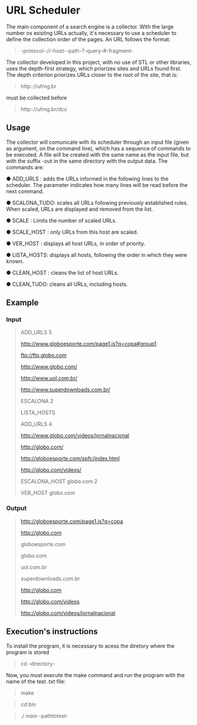 # URL Scheduler

The main component of a search engine is a collector. With the large number os existing URLs actually, it's necessary to use a scheduler to define the collection order of the pages. An URL follows the format:
> -protocol-://-host--path-?-query-#-fragment-
  
The collector developed in this project, with no use of STL or other libraries, uses the depth-first strategy, which priorizes sites and URLs found first. The depth criterion priorizes URLs closer to the root of the site, that is:
> http:://ufmg.br 

must be collected before 
> http:://ufmg.br/dcc

## Usage
The collector will comunicate with its scheduler through an input file (given as argument, on the command line), which has a sequence of commands to be executed. A file will be created with the same name as the input file, but with the suffix -out in the same directory with the output data. The commands are:

● ADD_URLS <number>: adds the URLs informed in the following lines to the scheduler. The <quantity> parameter indicates how many lines will be read before the next command.
  
● SCALONA_TUDO: scales all URLs following previously established rules. When scaled, URLs are displayed and removed from the list.
  
● SCALE <number>: Limits the number of scaled URLs.
  
● SCALE_HOST <host> <number>: only URLs from this host are scaled.
  
● VER_HOST <host>: displays all host URLs, in order of priority.
  
● LISTA_HOSTS: displays all hosts, following the order in which they were known.
  
● CLEAN_HOST <host>: cleans the list of host URLs.
  
● CLEAN_TUDO: cleans all URLs, including hosts.
 
## Example
### Input

>ADD_URLS 5
>
>http://www.globoesporte.com/page1.js?q=copa#group1
>  
>ftp://ftp.globo.com
>  
>http://www.globo.com/
>  
>http://www.uol.com.br/
>  
>http://www.superdownloads.com.br/
>  
>ESCALONA 2
>  
>LISTA_HOSTS
>  
>ADD_URLS 4
>  
>http://www.globo.com/videos/jornalnacional
>  
>http://globo.com/
>  
>http://globoesporte.com/spfc/index.html
>  
>http://globo.com/videos/
>  
>ESCALONA_HOST globo.com 2
>  
>VER_HOST globo.com
  
### Output
>http://globoesporte.com/page1.js?q=copa
>  
>http://globo.com
>  
>globoesporte.com
>  
>globo.com
>  
>uol.com.br
>  
>superdownloads.com.br
>  
>http://globo.com
>  
>http://globo.com/videos
>
>http://globo.com/videos/jornalnacional


## Execution's instructions
To install the program, it is necessary to acess the diretory where the program is stored
> cd -directory-

Now, you must execute the make command and run the program with the name of the test .txt file:
> make
 
> cd bin
 
> ./ main -pathtotest-




